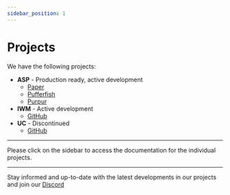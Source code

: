 ```yaml
---
sidebar_position: 1
---
```


# Projects

We have the following projects:

- **ASP** - Production ready, active development
    - [Paper](https://github.com/InfernalSuite/AdvancedSlimePaper)
    - [Pufferfish](https://github.com/InfernalSuite/ASPufferfish)
    - [Purpur](https://github.com/InfernalSuite/AdvancedSlimePurpur)
- **IWM** - Active development
    - [GitHub](https://github.com/InfernalSuite/InfernalWorldManager)
- **UC** - Discontinued
    - [GitHub](https://github.com/InfernalSuite/UltimateCore)

---

Please click on the sidebar to access the documentation for the individual projects.

---

Stay informed and up-to-date with the latest developments in our projects and join our [Discord](https://discord.infernalsuite.com)
